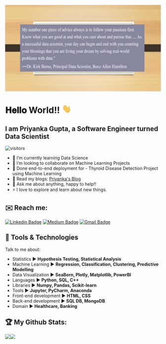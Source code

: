 
![Header](https://github.com/guptapriyanka06/guptapriyanka06/blob/main/header2.PNG)
<h1> 𝐇𝐞𝐥𝐥𝐨 World!!   <img src="https://raw.githubusercontent.com/ABSphreak/ABSphreak/master/gifs/Hi.gif" width="30px"></h1> 
<h2> I am Priyanka Gupta, a Software Engineer turned Data Scientist </h2>

![visitors](https://visitor-badge.glitch.me/badge?page_id=guptapriyanka06.guptapriyanka06)

- 🌱 I’m currently learning Data Science
- 💞️ I’m looking to collaborate on Machine Learning Projects
- 🔭 Done end-to-end deployment for - Thyroid Disease Detection Project using Machine Learning
- 📝 Read my blogs: [Priyanka's Blog](https://gupta-priyanka06.medium.com)
- 💬 Ask me about anything, happy to help!!
- ⚡ I love to explore and learn about new things.


## ✉️ Reach me:

[![Linkedin Badge](https://img.shields.io/badge/-priyankagupta06-blue?style=flat-square&logo=Linkedin&logoColor=white&link=https://www.linkedin.com/in/priyanka-gupta06/)](https://www.linkedin.com/in/priyanka-gupta06/) 
[![Medium Badge](https://img.shields.io/badge/-guptapriyanka06-03a57a?style=flat-square&labelColor=000000&logo=Medium&link=https://gupta-priyanka06.medium.com)](https://gupta-priyanka06.medium.com)
[![Gmail Badge](https://img.shields.io/badge/-gupta.priyanka06@gmail.com-c14438?style=flat-square&logo=Gmail&logoColor=white&link=mailto:mailharshkhatri@gmail.com)](mailto:mailharshkhatri@gmail.com)


 ## 🧰 Tools & Technologies
Talk to me about:

- Statistics ► **Hypothesis Testing, Statistical Analysis**
- Machine Learning ► **Regression, Classification, Clustering, Predictive Modelling**
- Data Visualization ► **SeaBorn, Plotly, Matplotlib, PowerBI**
- Languages ► **Python, SQL, C++**
- Libraries ► **Numpy, Pandas, Scikit-learn**
- Tools ► **Jupyter, PyCharm, Anaconda**
- Front-end development ► **HTML, CSS**
- Back-end development ► **SQL DB, MongoDB**
- Domain  ► **Healthcare, Banking**

## :trophy: My Github Stats:

<!--
![GitHub stats](https://readme-stats-cfgj2cxdy.vercel.app/api?username=guptapriyanka06&count_private=true&show_icons=true&theme=tokyonight)
![Top Langs](https://readme-stats-cfgj2cxdy.vercel.app/api/top-langs/?username=guptapriyanka06&hide=php&theme=tokyonight)
-->
<div>
<a href="https://github-readme-stats.vercel.app/api?username=guptapriyanka06&theme=tokyonight">
  <img  align="left" src="https://github-readme-stats.vercel.app/api?username=guptapriyanka06&count_private=true&show_icons=true&theme=tokyonight" />
</a>
<a href="https://github-readme-stats.vercel.app/api/top-langs/?username=guptapriyanka06&hide=php&theme=tokyonight">
  <img align="left" src="https://github-readme-stats.vercel.app/api/top-langs/?username=guptapriyanka06&hide=php&theme=tokyonight" />
</a>
</div>

